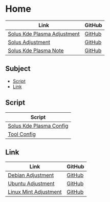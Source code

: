 

# Home

| Link | GitHub |
| ---- | ------ |
| [Solus Kde Plasma Adjustment](https://samwhelp.github.io/solus-kde-plasma-adjustment/) | [GitHub](https://github.com/samwhelp/solus-kde-plasma-adjustment) |
| [Solus Adjustment](https://samwhelp.github.io/solus-adjustment/) | [GitHub](https://github.com/samwhelp/solus-adjustment) |
| [Solus Kde Plasma Note](https://samwhelp.github.io/note-about-solus-kde-plasma/) | [GitHub](https://github.com/samwhelp/note-about-solus-kde-plasma) |




## Subject

* [Script](#script)
* [Link](#link)




## Script

| Script |
| ------ |
| [Solus Kde Plasma Config](https://github.com/samwhelp/solus-kde-plasma-adjustment/tree/main/prototype/main/kde-config) |
| [Tool Config](https://github.com/samwhelp/solus-adjustment/tree/main/prototype/main/tool-config/part) |




## Link

| Link | GitHub |
| ---- | ------ |
| [Debian Adjustment](https://samwhelp.github.io/debian-adjustment/) | [GitHub](https://github.com/samwhelp/debian-adjustment) |
| [Ubuntu Adjustment](https://samwhelp.github.io/ubuntu-adjustment/) | [GitHub](https://github.com/samwhelp/ubuntu-adjustment) |
| [Linux Mint Adjustment](https://samwhelp.github.io/linuxmint-adjustment/) | [GitHub](https://github.com/samwhelp/linuxmint-adjustment) |
